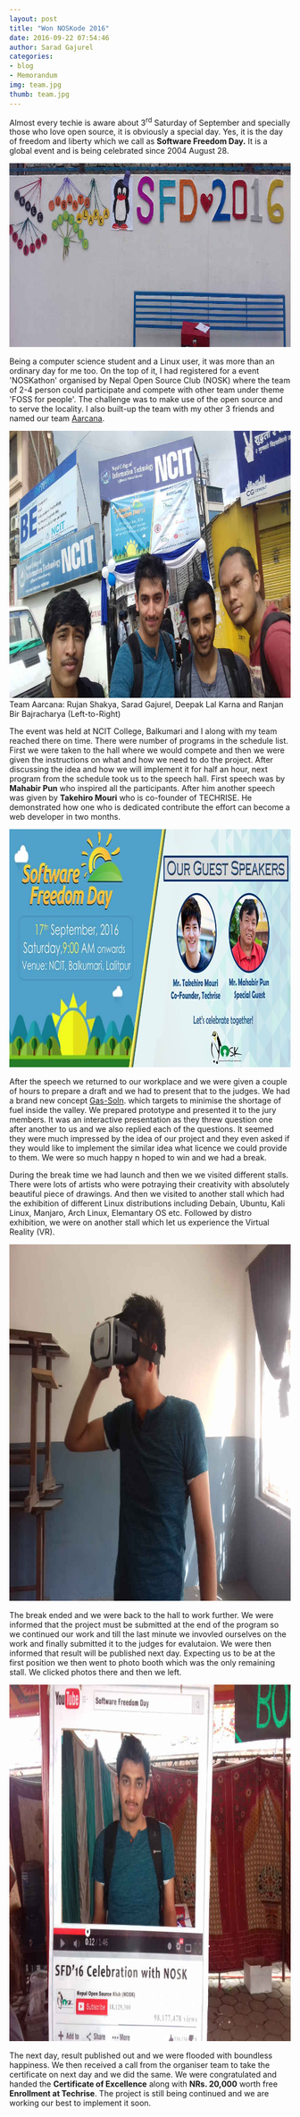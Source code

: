 ```yaml
---
layout: post
title: "Won NOSKode 2016"
date: 2016-09-22 07:54:46
author: Sarad Gajurel
categories:
- blog
- Memorandum
img: team.jpg
thumb: team.jpg
---
```



Almost every techie is aware about 3<sup>rd</sup> Saturday of September and specially those who love open source, it is obviously a special day. Yes, it is the day of freedom and liberty which we call as <b>Software Freedom Day.</b> It is a global event and is being celebrated since 2004 August 28. <!--more-->

<img src="/assets/img/blog/sfd2016.jpg" width="850" height="329" alt="SFD 2016">

Being a computer science student and a Linux user, it was more than an ordinary day for me too. On the top of it, I had registered for a event 'NOSKathon' organised by Nepal Open Source Club (NOSK) where the team of 2-4 person could participate and compete with other team under theme 'FOSS for people'. The challenge was to make use of the open source and to serve the locality. I also built-up the team with my other 3 friends and named our team <a href="https://aarcana.github.io" target="_blank">Aarcana</a>.

<img src="/assets/img/blog/aarcana.jpg" width="850" height="478" alt="Aarcana: for society">
Team Aarcana: Rujan Shakya, Sarad Gajurel, Deepak Lal Karna and Ranjan Bir Bajracharya (Left-to-Right)

The event was held at NCIT College, Balkumari and I along with my team reached there on time. There were number of programs in the schedule list. First we were taken to the hall where we would compete and then we were given the instructions on what and how we need to do the project. After discussing the idea and how we will implement it for half an hour, next program from the schedule took us to the speech hall. First speech was by <b>Mahabir Pun</b> who inspired all the participants. After him another speech was given by <b>Takehiro Mouri</b> who is co-founder of TECHRISE. He demonstrated how one who is dedicated contribute the effort can become a web developer in two months.

<img src="/assets/img/blog/speakers.jpg" width="960" height="426" alt="">

After the speech we returned to our workplace and we were given a couple of hours to prepare a draft and we had to present that to the judges. We had a brand new concept <a href="https://github.com/teamaarcana/Gas-Soln" target="_blank">Gas-Soln</a>. which targets to minimise the shortage of fuel inside the valley. We prepared prototype and presented it to the jury members. It was an interactive presentation as they threw question one after another to us and we also replied each of the questions. It seemed they were much impressed by the idea of our project and they even asked if they would like to implement the similar idea what licence we could provide to them. We were so much happy n hoped to win and we had a break.

During the break time we had launch and then we we visited different stalls. There were lots of artists who were potraying their creativity with absolutely beautiful piece of drawings. And then we visited to another stall which had the exhibition of different Linux distributions including Debain, Ubuntu, Kali Linux, Manjaro, Arch Linux, Elemantary OS etc. Followed by distro exhibition, we were on another stall which let us experience the Virtual Reality (VR).

<img src="/assets/img/blog/vr.jpg" width="850" height="638" alt="Experiencing VR">

The break ended and we were back to the hall to work further. We were informed that the project must be submitted at the end of the program so we continued our work and till the last minute we invovled ourselves on the work and finally submitted it to the judges for evalutaion. We were then informed that result will be published next day. Expecting us to be at the first position we then went to photo booth which was the only remaining stall. We clicked photos there and then we left.

<img src="/assets/img/blog/pbooth.jpg" width="850" height="638" alt="Photo Session">

The next day, result published out and we were flooded with boundless happiness. We then received a call from the organiser team to take the certificate on next day and we did the same. We were congratulated and handed the <b>Certificate of Excellence</b> along with <strong>NRs. 20,000</strong> worth free <strong>Enrollment at Techrise</strong>. The project is still being continued and we are working our best to implement it soon.
